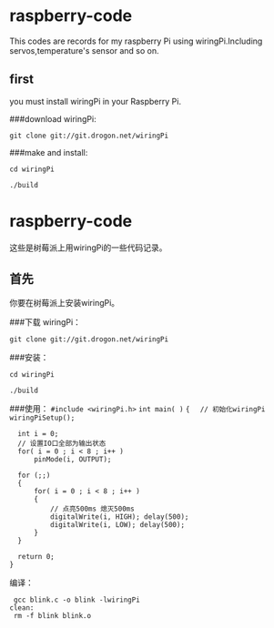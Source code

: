 # raspberry-code
  This codes are records for my raspberry Pi using wiringPi.Including servos,temperature's sensor and so on.

## first 

you must install wiringPi in your Raspberry Pi.

###download wiringPi:

`git clone git://git.drogon.net/wiringPi`

###make and install: 

`cd wiringPi`

`./build`




# raspberry-code
这些是树莓派上用wiringPi的一些代码记录。

## 首先

你要在树莓派上安装wiringPi。

###下载 wiringPi：

  `git clone git://git.drogon.net/wiringPi`

###安装：

  `cd wiringPi`
  
  `./build`
  
###使用：
`#include <wiringPi.h>`
`int main( )`
`{`
  `  // 初始化wiringPi`
  `  wiringPiSetup();`
  ```
    int i = 0;
    // 设置IO口全部为输出状态
    for( i = 0 ; i < 8 ; i++ )
        pinMode(i, OUTPUT);
       
    for (;;)
    {
        for( i = 0 ; i < 8 ; i++ )
        {
            // 点亮500ms 熄灭500ms
            digitalWrite(i, HIGH); delay(500);
            digitalWrite(i, LOW); delay(500);
        }
    }
   
    return 0;
}
```
编译：
```blink:blink.o
 gcc blink.c -o blink -lwiringPi
clean:
 rm -f blink blink.o
 ```
